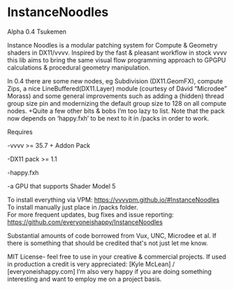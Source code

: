 # InstanceNoodles
Alpha 0.4 Tsukemen

Instance Noodles is a modular patching system for Compute & Geometry shaders in DX11/vvvv. Inspired by the fast & pleasant workflow in stock vvvv this lib aims to bring the same visual flow programming approach to GPGPU calculations & procedural geometry manipulation.

In 0.4 there are some new nodes, eg Subdivision (DX11.GeomFX), compute Zips, a nice LineBuffered(DX11.Layer) module (courtesy of Dávid “Microdee” Morass) and some general improvements such as adding a (hidden) thread group size pin and modernizing the default group size to 128 on all compute nodes.  +Quite a few other bits & bobs I’m too lazy to list.  Note that the pack now depends on ‘happy.fxh’ to be next to it in /packs in order to work.

Requires 

  -vvvv >= 35.7 + Addon Pack
  
  -DX11 pack >= 1.1
  
  -happy.fxh
  
  -a GPU that supports Shader Model 5
  
To install everything via VPM: https://vvvvpm.github.io/#InstanceNoodles
To install manually just place in /packs folder.  
For more frequent updates, bug fixes and issue reporting: https://github.com/everyoneishappy/InstanceNoodles

Substantial amounts of code borrowed from Vux, UNC, Microdee et al. If there is something that should be credited that's not just let me know.

MIT License- feel free to use in your creative & commercial projects.  If used in production a credit is very appreciated: 
[Kyle McLean] / [everyoneishappy.com]
I’m also very happy if you are doing something interesting and want to employ me on a project basis.


